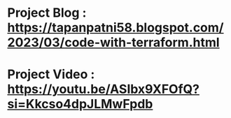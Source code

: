 # Project Blog : https://tapanpatni58.blogspot.com/2023/03/code-with-terraform.html

# Project Video : https://youtu.be/ASIbx9XFOfQ?si=Kkcso4dpJLMwFpdb
